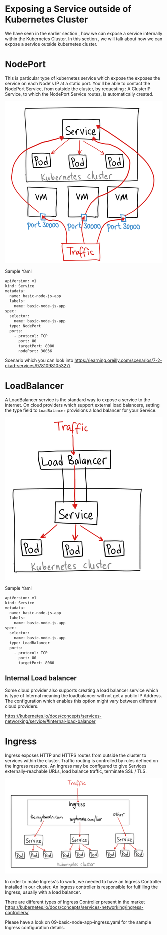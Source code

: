 # Exposing a Service outside of Kubernetes Cluster

We have seen in the earlier section , how we can expose a service internally within the Kubernetes Cluster. 
In this section , we will talk about how we can expose a service outside kubernetes cluster.

# NodePort

This is particular type of kubernetes service which expose the exposes the service on each Node's IP at a static port.
You'll be able to contact the NodePort Service, from outside the cluster, by requesting <NodeIP>:<NodePort>
A ClusterIP Service, to which the NodePort Service routes, is automatically created.

![NodePort](NodePort.png)

Sample Yaml

```
apiVersion: v1
kind: Service
metadata:
  name: basic-node-js-app
  labels:
    name: basic-node-js-app
spec:
  selector:
    name: basic-node-js-app
  type: NodePort
  ports:
    - protocol: TCP
      port: 80
      targetPort: 8080
      nodePort: 30036
```

Scenario which you can look into https://learning.oreilly.com/scenarios/7-2-ckad-services/9781098105327/

# LoadBalancer

A LoadBalancer service is the standard way to expose a service to the internet. On cloud providers which support external load balancers, setting the type field to `LoadBalancer` provisions a load balancer for your Service.

![LoadBalancer](LoadBalancer.png)

Sample Yaml

```
apiVersion: v1
kind: Service
metadata:
  name: basic-node-js-app
  labels:
    name: basic-node-js-app
spec:
  selector:
    name: basic-node-js-app
  type: LoadBalancer
  ports:
    - protocol: TCP
      port: 80
      targetPort: 8080
```

## Internal Load balancer

Some cloud provider also supports creating a load balancer service which is type of Internal meaning the loadbalancer will not get a public IP Address.
The configuration which enables this option might vary between different cloud providers.

https://kubernetes.io/docs/concepts/services-networking/service/#internal-load-balancer

# Ingress

Ingress exposes HTTP and HTTPS routes from outside the cluster to services within the cluster. Traffic routing is controlled by rules defined on the Ingress resource.
An Ingress may be configured to give Services externally-reachable URLs, load balance traffic, terminate SSL / TLS.

![Ingress](Ingress.png)

In order to make Ingress's to work, we needed to have an Ingress Controller installed in our cluster.  An Ingress controller is responsible for fulfilling the Ingress, usually with a load balancer.

There are different types of Ingress Controller present in the market
https://kubernetes.io/docs/concepts/services-networking/ingress-controllers/


Please have a look on 09-basic-node-app-ingress.yaml for the sample Ingress configuration details.